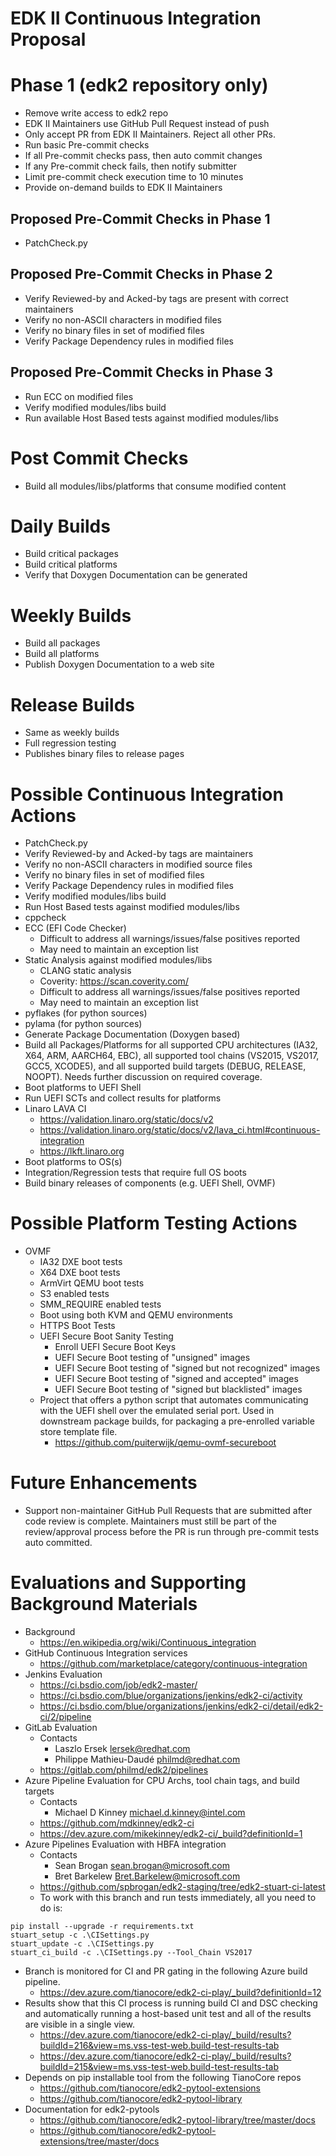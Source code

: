 # EDK II Continuous Integration Proposal

# Phase 1 (edk2 repository only)
* Remove write access to edk2 repo
* EDK II Maintainers use GitHub Pull Request instead of push
* Only accept PR from EDK II Maintainers.  Reject all other PRs.
* Run basic Pre-commit checks
* If all Pre-commit checks pass, then auto commit changes
* If any Pre-commit check fails, then notify submitter
* Limit pre-commit check execution time to 10 minutes
* Provide on-demand builds to EDK II Maintainers

## Proposed Pre-Commit Checks in Phase 1
* PatchCheck.py

## Proposed Pre-Commit Checks in Phase 2
* Verify Reviewed-by and Acked-by tags are present with correct maintainers
* Verify no non-ASCII characters in modified files
* Verify no binary files in set of modified files
* Verify Package Dependency rules in modified files

## Proposed Pre-Commit Checks in Phase 3
* Run ECC on modified files
* Verify modified modules/libs build
* Run available Host Based tests against modified modules/libs

# Post Commit Checks
* Build all modules/libs/platforms that consume modified content

# Daily Builds
* Build critical packages
* Build critical platforms
* Verify that Doxygen Documentation can be generated

# Weekly Builds
* Build all packages
* Build all platforms
* Publish Doxygen Documentation to a web site

# Release Builds
* Same as weekly builds
* Full regression testing
* Publishes binary files to release pages

# Possible Continuous Integration Actions
* PatchCheck.py
* Verify Reviewed-by and Acked-by tags are maintainers
* Verify no non-ASCII characters in modified source files
* Verify no binary files in set of modified files
* Verify Package Dependency rules in modified files
* Verify modified modules/libs build
* Run Host Based tests against modified modules/libs
* cppcheck
* ECC (EFI Code Checker)
  + Difficult to address all warnings/issues/false positives reported
  + May need to maintain an exception list
* Static Analysis against modified modules/libs
  + CLANG static analysis
  + Coverity: https://scan.coverity.com/
  + Difficult to address all warnings/issues/false positives reported
  + May need to maintain an exception list
* pyflakes (for python sources)
* pylama (for python sources)
* Generate Package Documentation (Doxygen based)
* Build all Packages/Platforms for all supported CPU architectures
  (IA32, X64, ARM, AARCH64, EBC), all supported tool chains (VS2015, VS2017,
  GCC5, XCODE5), and all supported build targets (DEBUG, RELEASE, NOOPT).
  Needs further discussion on required coverage.
* Boot platforms to UEFI Shell
* Run UEFI SCTs and collect results for platforms
* Linaro LAVA CI
  + https://validation.linaro.org/static/docs/v2
  + https://validation.linaro.org/static/docs/v2/lava_ci.html#continuous-integration
  + https://lkft.linaro.org
* Boot platforms to OS(s)
* Integration/Regression tests that require full OS boots
* Build binary releases of components (e.g. UEFI Shell, OVMF)

# Possible Platform Testing Actions
* OVMF
  + IA32 DXE boot tests
  + X64 DXE boot tests
  + ArmVirt QEMU boot tests
  + S3 enabled tests
  + SMM_REQUIRE enabled tests
  + Boot using both KVM and QEMU environments
  + HTTPS Boot Tests
  + UEFI Secure Boot Sanity Testing
    - Enroll UEFI Secure Boot Keys
    - UEFI Secure Boot testing of "unsigned" images
    - UEFI Secure Boot testing of "signed but not recognized" images
    - UEFI Secure Boot testing of "signed and accepted" images
    - UEFI Secure Boot testing of "signed but blacklisted" images
  + Project that offers a python script that automates communicating with the
    UEFI shell over the emulated serial port. Used in downstream package builds,
    for packaging a pre-enrolled variable store template file.
    - https://github.com/puiterwijk/qemu-ovmf-secureboot

# Future Enhancements
* Support non-maintainer GitHub Pull Requests that are submitted after code
  review is complete.  Maintainers must still be part of the review/approval
  process before the PR is run through pre-commit tests auto committed.

# Evaluations and Supporting Background Materials
* Background
  + https://en.wikipedia.org/wiki/Continuous_integration
* GitHub Continuous Integration services
  + https://github.com/marketplace/category/continuous-integration
* Jenkins Evaluation
  + https://ci.bsdio.com/job/edk2-master/
  + https://ci.bsdio.com/blue/organizations/jenkins/edk2-ci/activity
  + https://ci.bsdio.com/blue/organizations/jenkins/edk2-ci/detail/edk2-ci/2/pipeline
* GitLab Evaluation
  + Contacts
    - Laszlo Ersek <lersek@redhat.com>
    - Philippe Mathieu-Daudé <philmd@redhat.com>
  + https://gitlab.com/philmd/edk2/pipelines
* Azure Pipeline Evaluation for CPU Archs, tool chain tags, and build targets
  + Contacts
    - Michael D Kinney <michael.d.kinney@intel.com>
  + https://github.com/mdkinney/edk2-ci
  + https://dev.azure.com/mikekinney/edk2-ci/_build?definitionId=1
* Azure Pipelines Evaluation with HBFA integration
  + Contacts
    - Sean Brogan <sean.brogan@microsoft.com>
    - Bret Barkelew <Bret.Barkelew@microsoft.com>
  + https://github.com/spbrogan/edk2-staging/tree/edk2-stuart-ci-latest
  + To work with this branch and run tests immediately, all you need to do is:
```
pip install --upgrade -r requirements.txt
stuart_setup -c .\CISettings.py
stuart_update -c .\CISettings.py
stuart_ci_build -c .\CISettings.py --Tool_Chain VS2017
```
  + Branch is monitored for CI and PR gating in the following Azure build pipeline.
    - https://dev.azure.com/tianocore/edk2-ci-play/_build?definitionId=12
  + Results show that this CI process is running build CI and DSC checking and
    automatically running a host-based unit test and all of the results are
    visible in a single view.
    - https://dev.azure.com/tianocore/edk2-ci-play/_build/results?buildId=216&view=ms.vss-test-web.build-test-results-tab
    - https://dev.azure.com/tianocore/edk2-ci-play/_build/results?buildId=215&view=ms.vss-test-web.build-test-results-tab
  + Depends on pip installable tool from the following TianoCore repos
    - https://github.com/tianocore/edk2-pytool-extensions
    - https://github.com/tianocore/edk2-pytool-library
  + Documentation for edk2-pytools
    - https://github.com/tianocore/edk2-pytool-library/tree/master/docs
    - https://github.com/tianocore/edk2-pytool-extensions/tree/master/docs
